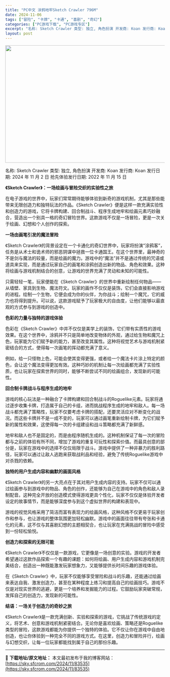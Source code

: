 ```yaml
---
title: "PC中文 涂鸦地牢Sketch Crawler 796M"
date: 2024-11-06
tags: ["冒险", "卡牌", "卡通", "喜剧", "奇幻"]
categories: ["PC游戏下载", "PC游戏专区"]
excerpt: "名称: Sketch Crawler 类型: 独立, 角色扮演 开发商: Koan 发行商: Koan 发行日期: 2024 年 11 月 2 日 抢先体验发行日期: 2022 年 11 月 15 日 《Sketch Crawler》：一场绘画与冒险交织的实验性之旅 在电子游戏的世界中，玩家们常常期&hellip;"
layout: post
---
```


<img class="aligncenter size-full wp-image-83536" src="https://sky.sfcrom.com/wp-content/uploads/2024/11/2024110606201918.webp" alt="" width="660" height="370" />

名称: Sketch Crawler
类型: 独立, 角色扮演
开发商: Koan
发行商: Koan
发行日期: 2024 年 11 月 2 日
抢先体验发行日期: 2022 年 11 月 15 日

<strong>《Sketch Crawler》：一场绘画与冒险交织的实验性之旅</strong>

在电子游戏的世界中，玩家们常常期待能够体验到新奇的游戏机制，尤其是那些能带来无限创造力和独特玩法的作品。《Sketch Crawler》便是这样一款充满实验性和创造力的游戏，它将卡牌构建、回合制战斗、程序生成地牢和绘画元素巧妙融合，营造出一个别具一格的奇幻冒险世界。这款游戏不仅是一场冒险，更是一次关于绘画、幻想和个人创作的探索。

<strong>一场由画笔引发的魔法冒险</strong>

《Sketch Crawler》的背景设定在一个卡通化的奇幻世界中，玩家将扮演“涂鸦客”，任务是从术士和诡术师的邪恶阴谋中拯救一位卡通国王。在这个世界里，最神奇的不是剑与魔法的较量，而是绘画的魔力。游戏中的“魔法”并不是通过传统的咒语或道具来实现，而是通过玩家自己的画笔和涂鸦创造出新的物品、角色和效果。这种将绘画与游戏机制结合的创意，让游戏的世界充满了灵动和未知的可能性。

只需轻轻一笔，玩家便能在《Sketch Crawler》的世界中重新绘制任何物品——从墙壁、家具到生物、魔法符文。玩家的画作不仅仅是装饰，它们会直接影响游戏的进程。绘制一个生物，它便会成为你的伙伴，为你战斗；绘制一个魔咒，它的威力也将得到提升。可以说，这款游戏赋予了玩家极大的自由度，让他们能够以最直观的方式参与到游戏的创造中。

<strong>色彩的力量与独特的游戏体验</strong>

色彩在《Sketch Crawler》中并不仅仅是美学上的装饰，它们带有实质性的游戏效果。在这个世界中，涂鸦并不只是简单地改变物体的外观，通过给生物和魔咒上色，玩家能为它们赋予新的能力，甚至改变其属性。这种将视觉艺术与游戏机制紧密结合的方式，使得每一次画笔的挥动都充满了意义。

例如，给一只怪物上色，可能会使其变得更强，或者给一个魔法卡片涂上特定的颜色，会让这个魔法变得更加有效。这种巧妙的机制让每一次绘画都充满了实验性质，也让玩家在探索世界的同时，能够不断尝试不同的绘画组合，发现新的可能性。

<strong>回合制卡牌战斗与程序生成的地牢</strong>

游戏的核心玩法是一种融合了卡牌构建和回合制战斗的Roguelike元素。玩家将通过逐步收集卡牌，打造属于自己的卡组，进而挑战程序生成的地牢和敌人。每一场战斗都充满了策略性，玩家不仅要考虑卡牌的搭配，还要灵活应对不断变化的战况。而这些卡牌并不是一成不变的，玩家可以通过画笔重新绘制卡牌，为它们赋予新的属性和效果，这使得每一次的卡组建设和战斗策略都充满了新鲜感。

地牢和敌人也不是固定的，而是由程序随机生成的。这种机制保证了每一次的冒险都与之前的体验有所不同，增加了游戏的重复可玩性和探索价值。而最具创意的部分是，玩家在游戏中的选择不仅仅局限于战斗。游戏中提供了一种非暴力的胜利路径，玩家可以通过让敌人逃跑来获取战利品和经验，避免了传统Roguelike游戏中对杀戮的依赖。

<strong>独特的用户生成内容和幽默的画面风格</strong>

《Sketch Crawler》的另一大亮点在于其对用户生成内容的支持。玩家不仅可以通过绘画参与到游戏中的物品、角色的创作，还能够为自己在游戏中的角色和敌人录制配音。这种完全开放的创造模式使得游戏更具个性化，玩家不仅仅是体验开发者设定的故事情节，而是能够深度参与到这个虚拟世界的构建和表现中。

游戏的视觉风格采用了简洁而富有表现力的绘画风格，这种风格不仅更易于玩家创作和参与，也让游戏的整体氛围更加轻松幽默。游戏中的画面往往带有夸张和卡通化的元素，这不仅与其喜剧幻想的主题相契合，也让玩家在充满挑战的冒险中感受到一份轻松愉悦。

<strong>创造力和探索的无限可能</strong>

《Sketch Crawler》不仅仅是一款游戏，它更像是一场创意的实验。游戏的开发者希望通过这款作品探索一个有趣的课题：如何将绘画、用户生成内容和游戏机制完美结合，创造出一种既能激发玩家想象力，又能够提供长时间乐趣的游戏体验。

在《Sketch Crawler》中，玩家不仅能够享受冒险和战斗的乐趣，还能通过绘画来表达自我、激发创造力，甚至在某种程度上练习和提高自己的绘画技巧。游戏不仅是对现实世界的逃避，更是一个培养和发掘能力的过程。它鼓励玩家突破常规，发挥自己的创造力，发现新的可能性。

<strong>结语：一场关于创造力的奇妙之旅</strong>

《Sketch Crawler》是一款充满创新、实验和探索的游戏，它挑战了传统游戏的定义，将艺术、创意和游戏机制紧密结合。无论你是喜欢绘画、策略还是Roguelike类型的冒险，这款游戏都能为你提供一个独特的体验。它不仅让你在游戏中自由地创造，也让你体验到一种完全不同的游戏方式。在这里，创造力和冒险并行，绘画与幻想交织，让每一位玩家都能找到属于自己的那份乐趣。

---
📖 **下载地址/原文地址：** 本文最初发布于我的博客网站：[https://sky.sfcrom.com/2024/11/83535](https://sky.sfcrom.com/2024/11/83535)
